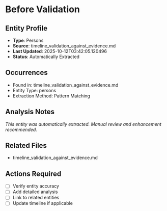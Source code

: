 # Before Validation

## Entity Profile
- **Type**: Persons
- **Source**: timeline_validation_against_evidence.md
- **Last Updated**: 2025-10-12T03:42:05.120496
- **Status**: Automatically Extracted

## Occurrences
- Found in: timeline_validation_against_evidence.md
- Entity Type: persons
- Extraction Method: Pattern Matching

## Analysis Notes
*This entity was automatically extracted. Manual review and enhancement recommended.*

## Related Files
- timeline_validation_against_evidence.md

## Actions Required
- [ ] Verify entity accuracy
- [ ] Add detailed analysis
- [ ] Link to related entities
- [ ] Update timeline if applicable
